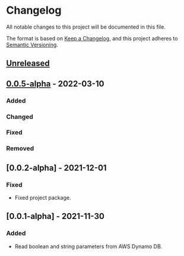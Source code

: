 # Changelog

All notable changes to this project will be documented in this file.

The format is based on [Keep a Changelog](https://keepachangelog.com/en/1.0.0/),
and this project adheres to [Semantic Versioning](https://semver.org/spec/v2.0.0.html).

## [Unreleased]

## [0.0.5-alpha] - 2022-03-10

### Added

### Changed

### Fixed

### Removed

## [0.0.2-alpha] - 2021-12-01

### Fixed

-   Fixed project package.

## [0.0.1-alpha] - 2021-11-30

### Added

-   Read boolean and string parameters from AWS Dynamo DB.

[Unreleased]: https://github.com/dev-senior-com-br/seniorx-integration-parameters-api/compare/0.0.5-alpha...HEAD

[0.0.5-alpha]: https://github.com/dev-senior-com-br/seniorx-integration-parameters-api/compare/0.0.2-alpha...0.0.5-alpha
